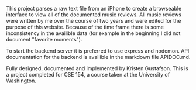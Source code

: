 This project parses a raw text file from an iPhone to create a browseable interface to view all of the documented music reviews. All music reviews were written by me over the course of two years and were edited for the purpose of this website. Because of the time frame there is some inconsistency in the availible data (for example in the beginning I did not document "favorite moments"). 

To start the backend server it is preferred to use express and nodemon. API documentation for the backend is availible in the markdown file APIDOC.md.

Fully designed, documented and implemented by Kristen Gustafson.
This is a project completed for CSE 154, a course taken at the University of Washington.
